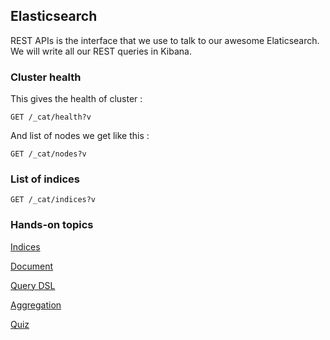 ## Elasticsearch

REST APIs is the interface that we use to talk to our awesome Elaticsearch. We will write all our REST queries in Kibana.

### Cluster health
This gives the health of cluster :
```
GET /_cat/health?v
```
And list of nodes we get like this :
```
GET /_cat/nodes?v
```

### List of indices
```
GET /_cat/indices?v
```

### Hands-on topics
[Indices](01-indices.md)

[Document](02-document.md)

[Query DSL](03-query-dsl.md)

[Aggregation](04-aggregation.md)

[Quiz](quiz.md)